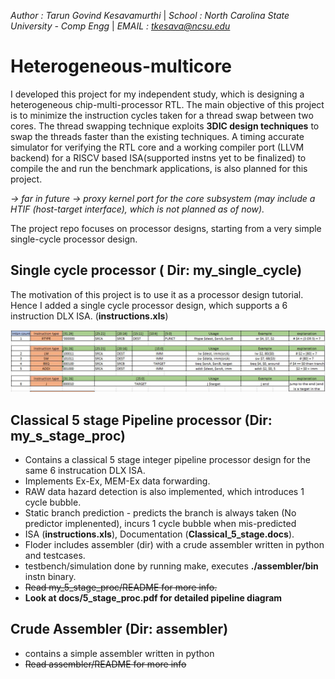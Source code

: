 *Author : Tarun Govind Kesavamurthi* |
*School : North Carolina State University - Comp Engg* |
*EMAIL  : tkesava@ncsu.edu*

# Heterogeneous-multicore
I developed this project for my independent study, which is designing a heterogeneous chip-multi-processor RTL. The main objective of this project is to minimize the instruction cycles taken for a thread swap between two cores. The thread swapping technique exploits **3DIC design techniques** to swap the threads faster than the existing techniques. A timing accurate simulator for verifying the RTL core and a working compiler port (LLVM backend) for a RISCV based ISA(supported instns yet to be finalized) to compile the and run the benchmark applications, is also planned for this project.

*-> far in future -> proxy kernel port for the core subsystem (may include a HTIF (host-target interface), which is not planned as of now).*

The project repo focuses on processor designs, starting from a very simple single-cycle processor design.

## Single cycle processor ( Dir: my_single_cycle)
The motivation of this project is to use it as a processor design tutorial. Hence I added a single cycle processor design, which supports a 6 instruction DLX ISA. (**instructions.xls**)

![](images/6_instn_DLX_ISA.JPG)

## Classical 5 stage Pipeline processor (Dir: my_s_stage_proc)
* Contains a classical 5 stage integer pipeline processor design for the same 6 instrucation DLX ISA.
* Implements Ex-Ex, MEM-Ex data forwarding.
* RAW data hazard detection is also implemented, which introduces 1 cycle bubble.
* Static branch prediction - predicts the branch is always taken (No predictor implenented), incurs 1 cycle bubble when mis-predicted
* ISA (**instructions.xls**), Documentation (**Classical_5_stage.docs**).
* Floder includes assembler (dir) with a crude assembler written in python and testcases.
* testbench/simulation done by running make, executes **./assembler/bin** instn binary.
* ~~Read my_5_stage_proc/README for more info.~~
* **Look at docs/5_stage_proc.pdf for detailed pipeline diagram**

## Crude Assembler (Dir: assembler)
* contains a simple assembler written in python
* ~~Read assembler/README for more info~~
